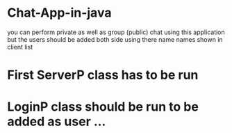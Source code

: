 # Chat-App-in-java
you can perform private as well as group (public) chat using this application
but the users should be added both side using there name
names shown in client list
# First ServerP class has to be run
# LoginP class should be run to be added as user ...
